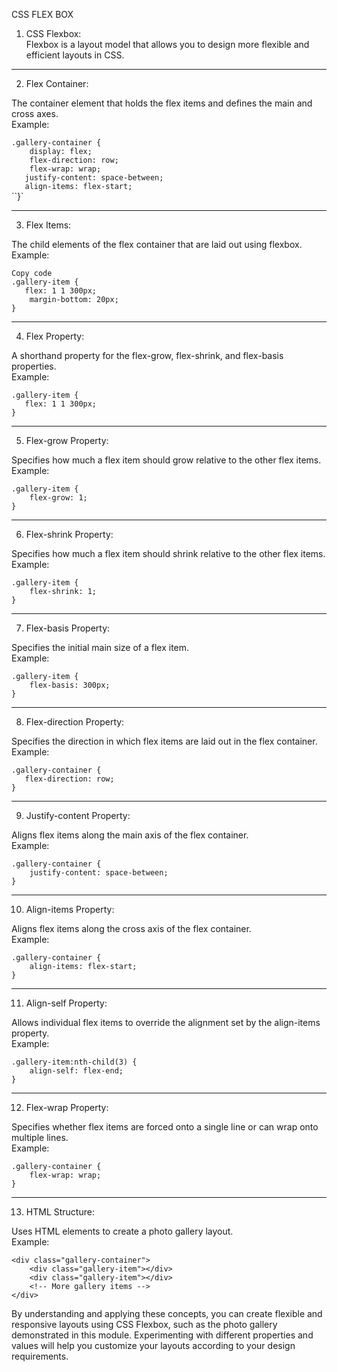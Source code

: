 CSS FLEX BOX

1. CSS Flexbox: <br>
Flexbox is a layout model that allows you to design more flexible and efficient layouts in CSS.

<hr>

2. Flex Container: <br>

The container element that holds the flex items and defines the main and cross axes. <br>
Example: 

``.gallery-container {`` <br>
``    display: flex;``<br>
``    flex-direction: row;``<br>
``    flex-wrap: wrap;``<br>
 ``   justify-content: space-between;``<br>
 ``   align-items: flex-start;``<br>
``}`<br>


<hr>

3. Flex Items: <br>

The child elements of the flex container that are laid out using flexbox. <br>
Example:

``Copy code``<br>
``.gallery-item {``<br>
 ``   flex: 1 1 300px;``<br>
``    margin-bottom: 20px;``<br>
``}``<br>

<hr>

4. Flex Property: <br>

A shorthand property for the flex-grow, flex-shrink, and flex-basis properties. <br>
Example:

``.gallery-item {``<br>
 ``   flex: 1 1 300px;``<br>
``}``<br>

<hr>

5. Flex-grow Property: <br>

Specifies how much a flex item should grow relative to the other flex items. <br>
Example:

``.gallery-item {``<br>
``    flex-grow: 1;``<br>
``}``<br>

<hr>

6. Flex-shrink Property: <br>

Specifies how much a flex item should shrink relative to the other flex items. <br>
Example:

``.gallery-item {``<br>
``    flex-shrink: 1;``<br>
``}``<br>

<hr>

7. Flex-basis Property: <br>

Specifies the initial main size of a flex item. <br>
Example:

``.gallery-item {``<br>
``    flex-basis: 300px;``<br>
``}``<br>

<hr>

8. Flex-direction Property: <br>

Specifies the direction in which flex items are laid out in the flex container. <br>
Example:

``.gallery-container {``<br>
 ``   flex-direction: row;``<br>
``}``<br>

<hr>

9. Justify-content Property: <br>

Aligns flex items along the main axis of the flex container. <br>
Example:

``.gallery-container {``<br>
``    justify-content: space-between;``<br>
``}``<br>

<hr>

10. Align-items Property: <br>

Aligns flex items along the cross axis of the flex container. <br>
Example:

``.gallery-container {``<br>
``    align-items: flex-start;``<br>
``}``<br>

<hr>

11. Align-self Property: <br>

Allows individual flex items to override the alignment set by the align-items property. <br>
Example:

``.gallery-item:nth-child(3) {``<br>
``    align-self: flex-end;``<br>
``}``<br>

<hr>

12. Flex-wrap Property: <br>

Specifies whether flex items are forced onto a single line or can wrap onto multiple lines. <br>
Example:

``.gallery-container {``<br>
``    flex-wrap: wrap;``<br>
``}``<br>

<hr>

13. HTML Structure: <br>

Uses HTML elements to create a photo gallery layout. <br>
Example:

``<div class="gallery-container">``<br>
``    <div class="gallery-item"></div>``<br>
``    <div class="gallery-item"></div>``<br>
``    <!-- More gallery items -->``<br>
``</div>``<br>

By understanding and applying these concepts, you can create flexible and responsive layouts using CSS Flexbox, such as the photo gallery demonstrated in this module. Experimenting with different properties and values will help you customize your layouts according to your design requirements.




